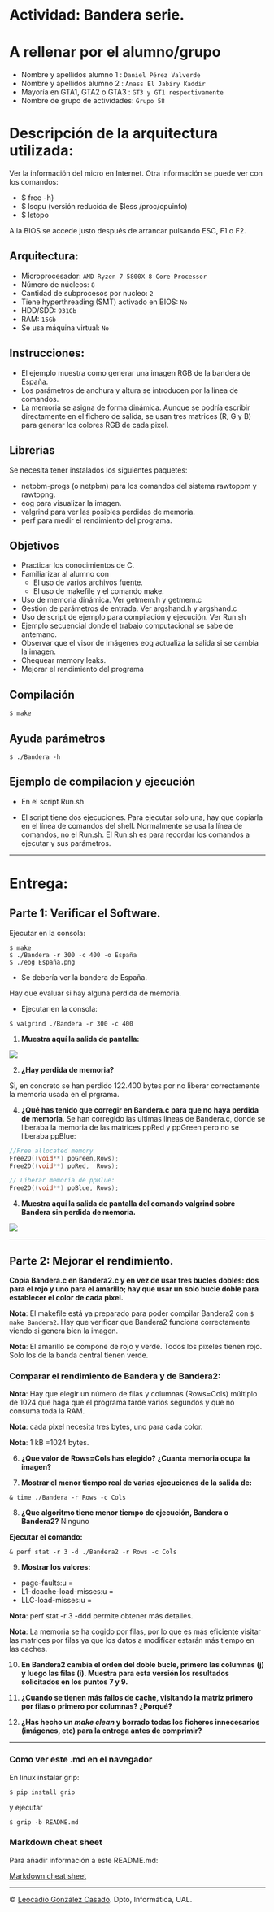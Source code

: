 # Actividad: Bandera serie.

# A rellenar por el alumno/grupo
 * Nombre y apellidos alumno 1   : ``Daniel Pérez Valverde``
 * Nombre y apellidos alumno 2   : ``Anass El Jabiry Kaddir``
 * Mayoría en GTA1, GTA2 o GTA3  : ``GT3 y GT1 respectivamente``
 * Nombre de grupo de actividades: ``Grupo 58``

# Descripción de la arquitectura utilizada:
Ver la información del micro en Internet. Otra información se puede ver con los comandos:
  * $ free -h}
  * $ lscpu  (versión reducida de $less /proc/cpuinfo)
  * $ lstopo

A la BIOS se accede justo después de arrancar pulsando ESC, F1 o F2.

## Arquitectura: 
  * Microprocesador: ``AMD Ryzen 7 5800X 8-Core Processor``
  * Número de núcleos: ``8``
  * Cantidad de subprocesos por nucleo: ``2``
  * Tiene hyperthreading (SMT) activado en BIOS: ``No``
  * HDD/SDD: ``931Gb``
  * RAM: ``15Gb``
  * Se usa máquina virtual: ``No``

## Instrucciones:
 * El ejemplo muestra como generar una imagen RGB de la bandera de España.
 * Los parámetros de anchura y altura se introducen por la línea de comandos.
 * La memoria se asigna de forma dinámica. Aunque se podría escribir directamente en el fichero de salida, se usan tres matrices (R, G y B) para generar los colores RGB de cada pixel.

## Librerias
Se necesita tener instalados los siguientes paquetes:
 * netpbm-progs (o netpbm) para los comandos del sistema rawtoppm y rawtopng.
 * eog para visualizar la imagen.
 * valgrind para ver las posibles perdidas de memoria.
 * perf para medir el rendimiento del programa.

## Objetivos
 * Practicar los conocimientos de C.
 * Familiarizar al alumno con 
    - El uso de varios archivos fuente. 
    - El uso de makefile y el comando make.
  * Uso de memoria dinámica. Ver getmem.h y getmem.c
  * Gestión de parámetros de entrada. Ver argshand.h y argshand.c
  * Uso de script de ejemplo para compilación y ejecución. Ver Run.sh
  * Ejemplo secuencial donde el trabajo computacional se sabe de antemano.
  * Observar que el visor de imágenes eog actualiza la salida si se cambia la imagen.
  * Chequear memory leaks.
  * Mejorar el rendimiento del programa

## Compilación

```console 
$ make 
```

## Ayuda parámetros 
```console
$ ./Bandera -h
```

## Ejemplo de compilacion y ejecución
 * En el script Run.sh

 * El script tiene dos ejecuciones. Para ejecutar solo una, hay que copiarla en el línea de comandos del shell. Normalmente se usa la línea de comandos, no el Run.sh. El Run.sh es para recordar los comandos a ejecutar y sus parámetros.

- - - 

# Entrega: 

## Parte 1: Verificar el Software.

Ejecutar en la consola:
```console 
$ make 
$ ./Bandera -r 300 -c 400 -o España
$ ./eog España.png
```
* Se debería ver la bandera de España.

Hay que evaluar si hay alguna perdida de memoria. 
* Ejecutar en la consola:
```console 
$ valgrind ./Bandera -r 300 -c 400
```
1. **Muestra aquí la salida de pantalla:**

<img src="https://github.com/dpv927/multiprocesadores/blob/main/Bandera/resources/memloss.png?raw=true">

2. **¿Hay perdida de memoria?**

Si, en concreto se han perdido 122.400 bytes por no liberar correctamente la memoria usada en el prgrama. 

4. **¿Qué has tenido que corregir en Bandera.c para que no haya perdida de memoria**. 
Se han corregido las ultimas lineas de Bandera.c, donde se liberaba la memoria de las matrices ppRed y ppGreen pero no se liberaba ppBlue:

```c
//Free allocated memory
Free2D((void**) ppGreen,Rows);
Free2D((void**) ppRed,  Rows);

// Liberar memoria de ppBlue:
Free2D((void**) ppBlue, Rows);
```

4. **Muestra aquí la salida de pantalla del comando valgrind sobre Bandera sin perdida de memoria.**
<img src="https://github.com/dpv927/multiprocesadores/blob/main/Bandera/resources/nomemloss.png?raw=true">

- - - 
## Parte 2: Mejorar el rendimiento.

**Copia Bandera.c en Bandera2.c y en vez de usar tres bucles dobles: dos para el rojo y uno para el amarillo; hay que usar un solo bucle doble para establecer el color de cada pixel.** 

**Nota**: El makefile está ya preparado para poder compilar  Bandera2 con `$ make Bandera2`. Hay que verificar que Bandera2 funciona correctamente viendo si genera bien la imagen. 

**Nota**: El amarillo se compone de rojo y verde. Todos los pixeles tienen rojo. Solo los de la banda central tienen verde.

### Comparar el rendimiento de Bandera y de Bandera2:

**Nota**: Hay que elegir un número de filas y columnas (Rows=Cols) múltiplo de 1024 que haga que el programa tarde varios segundos y que no consuma toda la RAM.

**Nota**: cada pixel necesita tres bytes, uno para cada color.

**Nota**: 1 kB =1024 bytes.

6. **¿Que valor de Rows=Cols has elegido? ¿Cuanta memoria ocupa la imagen?** 

7. **Mostrar el menor tiempo real de varias ejecuciones de la salida de:**
```console 
& time ./Bandera -r Rows -c Cols
```

8. **¿Que algoritmo tiene menor tiempo de ejecución, Bandera o Bandera2?**
Ninguno

**Ejecutar el comando:**
```console 
& perf stat -r 3 -d ./Bandera2 -r Rows -c Cols
```

9. **Mostrar los valores:** 
 * page-faults:u = 
 * L1-dcache-load-misses:u =
 * LLC-load-misses:u =

**Nota**: perf stat -r 3 -ddd permite obtener más detalles.

**Nota**: La memoria se ha cogido por filas, por lo que es más eficiente visitar las matrices por filas ya que los datos a modificar estarán más tiempo en las caches. 

10. **En Bandera2 cambia el orden del doble bucle, primero las columnas (j) y luego las filas (i). Muestra para esta versión los resultados solicitados en los puntos 7 y 9.**

11. **¿Cuando se tienen más fallos de cache, visitando la matriz primero por filas o primero por columnas? ¿Porqué?** 

12. **¿Has hecho un *make clean* y borrado todas los ficheros innecesarios (imágenes, etc) para la entrega antes de comprimir?**

- - - 
### Como ver este .md en el navegador
En linux instalar grip:

```console 
$ pip install grip 
```

y ejecutar
```console
$ grip -b README.md
```

### Markdown cheat sheet

Para añadir información a este README.md:

[Markdown cheat sheet](https://www.markdownguide.org/cheat-sheet/)

- - -

&copy; [Leocadio González Casado](https://sites.google.com/ual.es/leo). Dpto, Informática, UAL.

